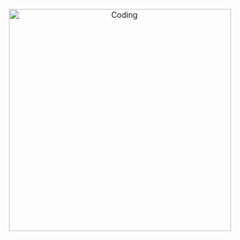 <p align="center">
    <img alt="Coding" width="400" src="https://i.pinimg.com/originals/92/6f/40/926f4078d335a5d9b9592dbe9791a2df.gif">
</p>

